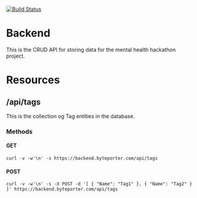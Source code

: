 [![Build Status](https://drone.byteporter.com/api/badges/good-brain-thinkins/backend/status.svg)](https://drone.byteporter.com/good-brain-thinkins/backend)

# Backend

This is the CRUD API for storing data for the mental health hackathon project.

# Resources

## /api/tags

This is the collection og Tag entities in the database.

### Methods

#### GET

`curl -v -w'\n' -s https://backend.byteporter.com/api/tags`

#### POST

`curl -v -w'\n' -s -X POST -d '[ { "Name": "Tag1" }, { "Name": "Tag2" } ]' https://backend.byteporter.com/api/tags`
